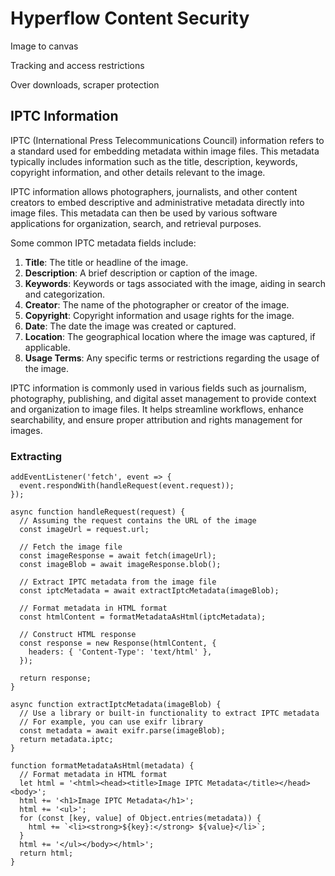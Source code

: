 # Hyperflow Content Security





Image to canvas



Tracking and access restrictions

Over downloads, scraper protection&#x20;

## IPTC Information

IPTC (International Press Telecommunications Council) information refers to a standard used for embedding metadata within image files. This metadata typically includes information such as the title, description, keywords, copyright information, and other details relevant to the image.

IPTC information allows photographers, journalists, and other content creators to embed descriptive and administrative metadata directly into image files. This metadata can then be used by various software applications for organization, search, and retrieval purposes.

Some common IPTC metadata fields include:

1. **Title**: The title or headline of the image.
2. **Description**: A brief description or caption of the image.
3. **Keywords**: Keywords or tags associated with the image, aiding in search and categorization.
4. **Creator**: The name of the photographer or creator of the image.
5. **Copyright**: Copyright information and usage rights for the image.
6. **Date**: The date the image was created or captured.
7. **Location**: The geographical location where the image was captured, if applicable.
8. **Usage Terms**: Any specific terms or restrictions regarding the usage of the image.

IPTC information is commonly used in various fields such as journalism, photography, publishing, and digital asset management to provide context and organization to image files. It helps streamline workflows, enhance searchability, and ensure proper attribution and rights management for images.

### Extracting

```
addEventListener('fetch', event => {
  event.respondWith(handleRequest(event.request));
});

async function handleRequest(request) {
  // Assuming the request contains the URL of the image
  const imageUrl = request.url;
  
  // Fetch the image file
  const imageResponse = await fetch(imageUrl);
  const imageBlob = await imageResponse.blob();
  
  // Extract IPTC metadata from the image file
  const iptcMetadata = await extractIptcMetadata(imageBlob);
  
  // Format metadata in HTML format
  const htmlContent = formatMetadataAsHtml(iptcMetadata);
  
  // Construct HTML response
  const response = new Response(htmlContent, {
    headers: { 'Content-Type': 'text/html' },
  });
  
  return response;
}

async function extractIptcMetadata(imageBlob) {
  // Use a library or built-in functionality to extract IPTC metadata
  // For example, you can use exifr library
  const metadata = await exifr.parse(imageBlob);
  return metadata.iptc;
}

function formatMetadataAsHtml(metadata) {
  // Format metadata in HTML format
  let html = '<html><head><title>Image IPTC Metadata</title></head><body>';
  html += '<h1>Image IPTC Metadata</h1>';
  html += '<ul>';
  for (const [key, value] of Object.entries(metadata)) {
    html += `<li><strong>${key}:</strong> ${value}</li>`;
  }
  html += '</ul></body></html>';
  return html;
}

```

